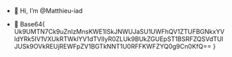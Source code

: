 - 👋 Hi, I’m @Matthieu-iad
  
- 👀 Base64{ Uk9UMTN7Ck9uZnIzMnsKWE1ISkJNWUJaSU1UWFhQV1ZTUFBGNkxYVldYRk5IV1VXUkRTWklYV1dTVlIyR0ZLUk9BUkZGUEpST1BSRFZQSVdTUlJUSk9OVkREUjREWFpZV1BGTkNNT1U0RFFKWFZYQ0g9Cn0KfQ== }

